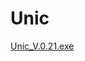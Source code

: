 # Unic


[Unic_V.0.21.exe](https://github.com/NaloK7/Unique/tree/27996076d85b435b2c9885f9fce3b4fad6c7292c/build/Unic%20v0.21)

